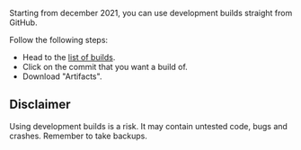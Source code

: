 Starting from december 2021, you can use development builds straight from GitHub.

Follow the following steps:

- Head to the [list of builds](https://github.com/refinedmods/refinedstorage/actions/workflows/build.yml).
- Click on the commit that you want a build of.
- Download "Artifacts".

## Disclaimer
Using development builds is a risk. It may contain untested code, bugs and crashes. Remember to take backups.